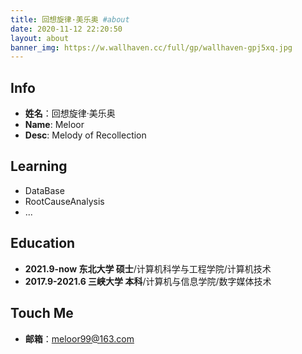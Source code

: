 ```yaml
---
title: 回想旋律·美乐奥 #about
date: 2020-11-12 22:20:50
layout: about
banner_img: https://w.wallhaven.cc/full/gp/wallhaven-gpj5xq.jpg
---
```


## Info

<!-- ![头像](/imgs/me.jpg) -->
<!-- - ![头像](../imgs/me.jpg) -->

- **姓名**：回想旋律·美乐奥
- **Name**: Meloor
- **Desc**: Melody of Recollection


## Learning

* DataBase
* RootCauseAnalysis  
* ...


<!-- ## Blogs

- **blog**：[https://meloor.xyz](https://meloor.xyz)
- **CSDN blog**：[https://blog.csdn.net/Meloor](https://blog.csdn.net/Meloor)
- **gitee**：[https://gitee.com/Meloor](https://gitee.com/Meloor)
- **github**：[https://github.com/Meloor](https://github.com/Meloor) -->


## Education

- **2021.9-now 东北大学 硕士**/计算机科学与工程学院/计算机技术
- **2017.9-2021.6 三峡大学 本科**/计算机与信息学院/数字媒体技术

## Touch Me
- **邮箱**：meloor99@163.com
